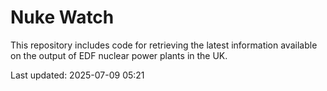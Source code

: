 # Nuke Watch

This repository includes code for retrieving the latest information available on the output of EDF nuclear power plants in the UK.

Last updated: 2025-07-09 05:21